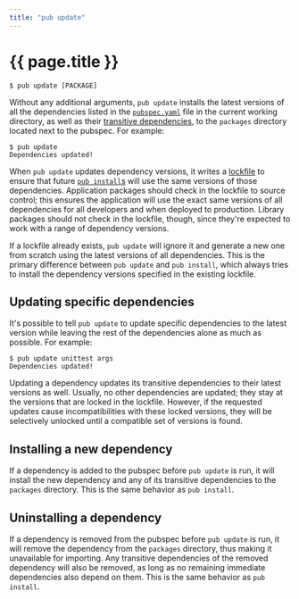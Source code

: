 ```yaml
---
title: "pub update"
---
```


# {{ page.title }}

    $ pub update [PACKAGE]

Without any additional arguments, `pub update` installs the latest versions of
all the dependencies listed in the [`pubspec.yaml`](pubspec.html) file in the
current working directory, as well as their [transitive
dependencies](glossary.html#transitive-dependencies), to the `packages`
directory located next to the pubspec. For example:

    $ pub update
    Dependencies updated!

When `pub update` updates dependency versions, it writes a
[lockfile](glossary.html#lockfile) to ensure that future [`pub
install`s](pub-install.html) will use the same versions of those dependencies.
Application packages should check in the lockfile to source control; this
ensures the application will use the exact same versions of all dependencies for
all developers and when deployed to production. Library packages should not
check in the lockfile, though, since they're expected to work with a range of
dependency versions.

If a lockfile already exists, `pub update` will ignore it and generate a new one
from scratch using the latest versions of all dependencies. This is the primary
difference between `pub update` and `pub install`, which always tries to install
the dependency versions specified in the existing lockfile.

## Updating specific dependencies

It's possible to tell `pub update` to update specific dependencies to the latest
version while leaving the rest of the dependencies alone as much as possible.
For example:

    $ pub update unittest args
    Dependencies updated!

Updating a dependency updates its transitive dependencies to their latest
versions as well. Usually, no other dependencies are updated; they stay at the
versions that are locked in the lockfile. However, if the requested updates
cause incompatibilities with these locked versions, they will be selectively
unlocked until a compatible set of versions is found.

## Installing a new dependency

If a dependency is added to the pubspec before `pub update` is run, it will
install the new dependency and any of its transitive dependencies to the
`packages` directory. This is the same behavior as `pub install`.

## Uninstalling a dependency

If a dependency is removed from the pubspec before `pub update` is run, it
will remove the dependency from the `packages` directory, thus making it
unavailable for importing. Any transitive dependencies of the removed dependency
will also be removed, as long as no remaining immediate dependencies also depend
on them. This is the same behavior as `pub install`.
